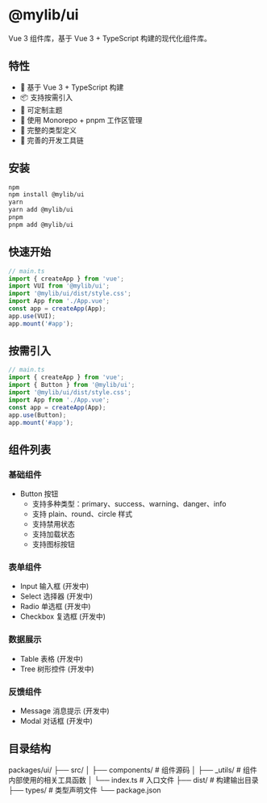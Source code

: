 # @mylib/ui

Vue 3 组件库，基于 Vue 3 + TypeScript 构建的现代化组件库。

## 特性

- 🚀 基于 Vue 3 + TypeScript 构建
- 📦 支持按需引入
- 🎨 可定制主题
- 💪 使用 Monorepo + pnpm 工作区管理
- 📝 完整的类型定义
- 🔧 完善的开发工具链

## 安装

```bash
npm
npm install @mylib/ui
yarn
yarn add @mylib/ui
pnpm
pnpm add @mylib/ui
```

## 快速开始

```ts
// main.ts
import { createApp } from 'vue';
import VUI from '@mylib/ui';
import '@mylib/ui/dist/style.css';
import App from './App.vue';
const app = createApp(App);
app.use(VUI);
app.mount('#app');
```

## 按需引入

```ts
// main.ts
import { createApp } from 'vue';
import { Button } from '@mylib/ui';
import '@mylib/ui/dist/style.css';
import App from './App.vue';
const app = createApp(App);
app.use(Button);
app.mount('#app');
```

## 组件列表

### 基础组件

- Button 按钮
  - 支持多种类型：primary、success、warning、danger、info
  - 支持 plain、round、circle 样式
  - 支持禁用状态
  - 支持加载状态
  - 支持图标按钮

### 表单组件

- Input 输入框 (开发中)
- Select 选择器 (开发中)
- Radio 单选框 (开发中)
- Checkbox 复选框 (开发中)

### 数据展示

- Table 表格 (开发中)
- Tree 树形控件 (开发中)

### 反馈组件

- Message 消息提示 (开发中)
- Modal 对话框 (开发中)

## 目录结构

packages/ui/ ├── src/ │ ├── components/ # 组件源码 │ ├── \_utils/ # 组件内部使用的相关工具函数 │ └── index.ts # 入口文件 ├── dist/ # 构建输出目录 ├── types/ # 类型声明文件 └── package.json
